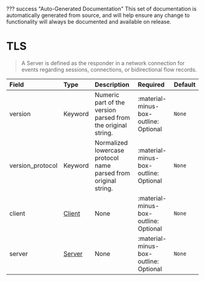 ??? success "Auto-Generated Documentation"
    This set of documentation is automatically generated from source, and will help ensure any change to functionality will always be documented and available on release.

# TLS

> A Server is defined as the responder in a network connection for events regarding sessions, connections, or bidirectional flow records.

| Field | Type | Description | Required | Default |
| :--- | :--- | :--- | :--- | :--- |
| version | Keyword | Numeric part of the version parsed from the original string. | :material-minus-box-outline: Optional | `None` |
| version_protocol | Keyword | Normalized lowercase protocol name parsed from original string. | :material-minus-box-outline: Optional | `None` |
| client | [Client](/howler/odm/class/client) | None | :material-minus-box-outline: Optional | `None` |
| server | [Server](/howler/odm/class/server) | None | :material-minus-box-outline: Optional | `None` |